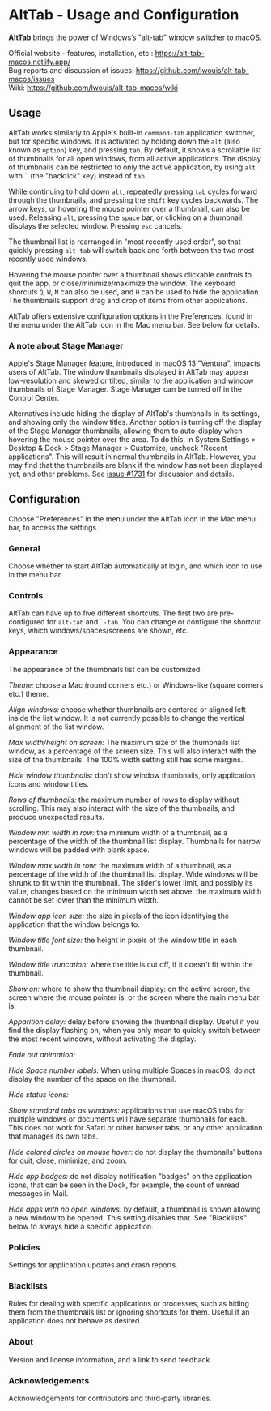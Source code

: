 # AltTab - Usage and Configuration

**AltTab** brings the power of Windows’s "alt-tab" window switcher to macOS.

Official website - features, installation, etc.: https://alt-tab-macos.netlify.app/  
Bug reports and discussion of issues: https://github.com/lwouis/alt-tab-macos/issues  
Wiki: https://github.com/lwouis/alt-tab-macos/wiki

## Usage

AltTab works similarly to Apple's built-in `command-tab` application switcher, but for specific windows. It is activated by holding down the `alt` (also known as `option`) key, and pressing `tab`. By default, it shows a scrollable list of thumbnails for all open windows, from all active applications. The display of thumbnails can be restricted to only the active application, by using `alt` with `` ` `` (the "backtick" key) instead of `tab`.

While continuing to hold down `alt`, repeatedly pressing `tab` cycles forward through the thumbnails, and pressing the `shift` key cycles backwards. The arrow keys, or hovering the mouse pointer over a thumbnail, can also be used. Releasing `alt`, pressing the `space` bar, or clicking on a thumbnail, displays the selected window. Pressing `esc` cancels. 

The thumbnail list is rearranged in "most recently used order", so that quickly pressing `alt-tab` will switch back and forth between the two most recently used windows. 

Hovering the mouse pointer over a thumbnail shows clickable controls to quit the app, or close/minimize/maximize the window. The keyboard shorcuts `Q`, `W`, `M` can also be used, and `H` can be used to hide the application. The thumbnails support drag and drop of items from other applications.

AltTab offers extensive configuration options in the Preferences, found in the menu under the AltTab icon in the Mac menu bar. See below for details.

### A note about Stage Manager

Apple's Stage Manager feature, introduced in macOS 13 "Ventura", impacts users of AltTab. The window thumbnails displayed in AltTab may appear 
low-resolution and skewed or tilted, similar to the application and window thumbnails of Stage Manager. Stage Manager can be turned off in the Control Center.

Alternatives include hiding the display of AltTab's thumbnails in its settings, and showing only the window titles. Another option is turning off the display of the Stage Manager thumbnails, allowing them to auto-display when hovering the mouse pointer over the area. To do this, in System Settings > Desktop & Dock > Stage Manager > Customize, uncheck "Recent applications". This will result in normal thumbnails in AltTab. However, you may find that the thumbnails are blank if the window has not been displayed yet, and other problems. See [issue #1731](https://github.com/lwouis/alt-tab-macos/issues/1731) for discussion and details.

## Configuration

Choose "Preferences" in the menu under the AltTab icon in the Mac menu bar, to access the settings.

### General

Choose whether to start AltTab automatically at login, and which icon to use in the menu bar.

### Controls

AltTab can have up to five different shortcuts. The first two are pre-configured for `alt-tab` and `` `-tab ``. You can change or configure the shortcut keys, which windows/spaces/screens are shown, etc.

### Appearance

The appearance of the thumbnails list can be customized:

_Theme:_ choose a Mac (round corners etc.) or Windows-like (square corners etc.) theme.

_Align windows:_ choose whether thumbnails are centered or aligned left inside the list window. It is not currently possible to change the vertical alignment of the list window.

_Max width/height on screen:_ The maximum size of the thumbnails list window, as a percentage of the screen size. This will also interact with the size of the thumbnails. The 100% width setting still has some margins.

_Hide window thumbnails:_ don't show window thumbnails, only application icons and window titles.

_Rows of thumbnails:_ the maximum number of rows to display without scrolling. This may also interact with the size of the thumbnails, and produce unexpected results.

_Window min width in row:_ the minimum width of a thumbnail, as a percentage of the width of the thumbnail list display. Thumbnails for narrow windows will be padded with blank space.

_Window max width in row:_ the maximum width of a thumbnail, as a percentage of the width of the thumbnail list display. Wide windows will be shrunk to fit within the thumbnail. The slider's lower limit, and possibly its value, changes based on the minimum width set above: the maximum width cannot be set lower than the minimum width.

_Window app icon size:_ the size in pixels of the icon identifying the application that the window belongs to.

_Window title font size:_ the height in pixels of the window title in each thumbnail.

_Window title truncation:_ where the title is cut off, if it doesn't fit within the thumbnail.

_Show on:_ where to show the thumbnail display: on the active screen, the screen where the mouse pointer is, or the screen where the main menu bar is.

_Apparition delay:_ delay before showing the thumbnail display. Useful if you find the display flashing on, when you only mean to quickly switch between the most recent windows, without activating the display.

_Fade out animation:_

_Hide Space number labels:_ When using multiple Spaces in macOS, do not display the number of the space on the thumbnail.

_Hide status icons:_

_Show standard tabs as windows:_ applications that use macOS tabs for multiple windows or documents will have separate thumbnails for each. This does not work for Safari or other browser tabs, or any other application that manages its own tabs.

_Hide colored circles on mouse hover:_ do not display the thumbnails' buttons for quit, close, minimize, and zoom.

_Hide app badges:_ do not display notification "badges" on the application icons, that can be seen in the Dock, for example, the count of unread messages in Mail.

_Hide apps with no open windows:_ by default, a thumbnail is shown allowing a new window to be opened. This setting disables that. See "Blacklists" below to always hide a specific application.

### Policies

Settings for application updates and crash reports.

### Blacklists

Rules for dealing with specific applications or processes, such as hiding them from the thumbnails list or ignoring shortcuts for them. Useful if an application does not behave as desired.

### About

Version and license information, and a link to send feedback.

### Acknowledgements

Acknowledgements for contributors and third-party libraries.
